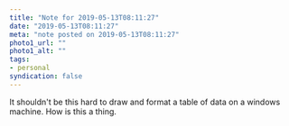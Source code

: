 ```yaml
---
title: "Note for 2019-05-13T08:11:27"
date: "2019-05-13T08:11:27"
meta: "note posted on 2019-05-13T08:11:27"
photo1_url: ""
photo1_alt: ""
tags:
- personal
syndication: false
---
```

It shouldn't be this hard to draw and format a table of data on a windows machine. How is this a thing.
